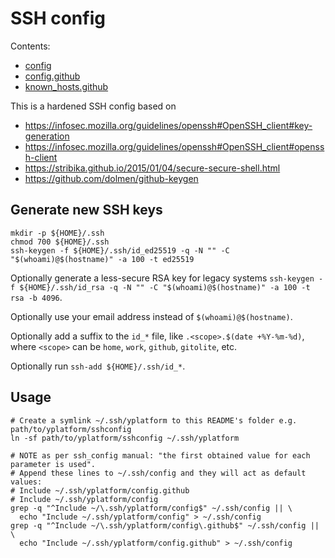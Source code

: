 # SSH config

Contents:

* [config](./config)
* [config.github](./config.github)
* [known_hosts.github](./known_hosts.github)

This is a hardened SSH config based on 

* https://infosec.mozilla.org/guidelines/openssh#OpenSSH_client#key-generation
* https://infosec.mozilla.org/guidelines/openssh#OpenSSH_client#openssh-client
* https://stribika.github.io/2015/01/04/secure-secure-shell.html
* https://github.com/dolmen/github-keygen

## Generate new SSH keys

```shell
mkdir -p ${HOME}/.ssh
chmod 700 ${HOME}/.ssh
ssh-keygen -f ${HOME}/.ssh/id_ed25519 -q -N "" -C "$(whoami)@$(hostname)" -a 100 -t ed25519
```

Optionally generate a less-secure RSA key for legacy systems
`ssh-keygen -f ${HOME}/.ssh/id_rsa -q -N "" -C "$(whoami)@$(hostname)" -a 100 -t rsa -b 4096`.

Optionally use your email address instead of `$(whoami)@$(hostname)`.

Optionally add a suffix to the `id_*` file, like `.<scope>.$(date +%Y-%m-%d)`,
where `<scope>` can be `home`, `work`, `github`, `gitolite`, etc.

Optionally run `ssh-add ${HOME}/.ssh/id_*`.

## Usage

```shell
# Create a symlink ~/.ssh/yplatform to this README's folder e.g. path/to/yplatform/sshconfig
ln -sf path/to/yplatform/sshconfig ~/.ssh/yplatform

# NOTE as per ssh_config manual: "the first obtained value for each parameter is used".
# Append these lines to ~/.ssh/config and they will act as default values:
# Include ~/.ssh/yplatform/config.github
# Include ~/.ssh/yplatform/config
grep -q "^Include ~/\.ssh/yplatform/config$" ~/.ssh/config || \
  echo "Include ~/.ssh/yplatform/config" > ~/.ssh/config
grep -q "^Include ~/\.ssh/yplatform/config\.github$" ~/.ssh/config || \
  echo "Include ~/.ssh/yplatform/config.github" > ~/.ssh/config
```
